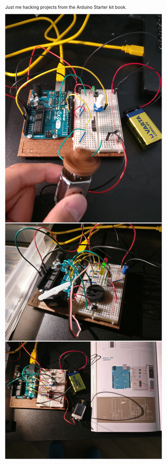 Just me hacking projects from the Arduino Starter kit book.

![Motorized Pinewheel](https://github.com/kAworu/arduino-starter-kit/raw/master/09-motorized-pinwheel/shot.jpg)
![Knock Lock](https://github.com/kAworu/arduino-starter-kit/raw/master/12-knock-lock/shot.jpg)
![Zoetrope](https://github.com/kAworu/arduino-starter-kit/raw/master/10-zoetrope/shot.jpg)
